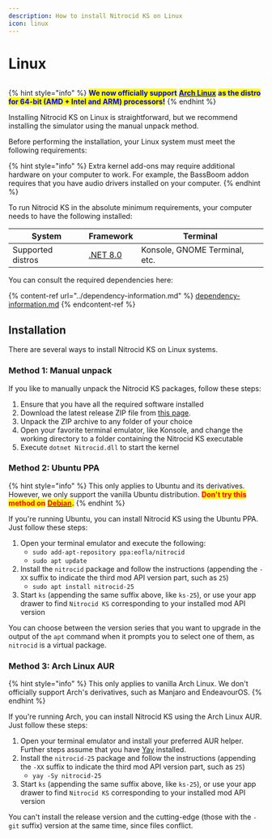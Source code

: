 ```yaml
---
description: How to install Nitrocid KS on Linux
icon: linux
---
```


# Linux

<figure><img src="https://github.com/Aptivi-Stable-Docs/nks-manual-0.1.0/blob/main/.gitbook/assets/146-linux.png" alt=""><figcaption></figcaption></figure>

{% hint style="info" %}
<mark style="color:blue;">**We now officially support**</mark> [<mark style="color:blue;">**Arch Linux**</mark>](https://archlinux.org/) <mark style="color:blue;">**as the distro for 64-bit (AMD + Intel and ARM) processors!**</mark>
{% endhint %}

Installing Nitrocid KS on Linux is straightforward, but we recommend installing the simulator using the manual unpack method.

Before performing the installation, your Linux system must meet the following requirements:

{% hint style="info" %}
Extra kernel add-ons may require additional hardware on your computer to work. For example, the BassBoom addon requires that you have audio drivers installed on your computer.
{% endhint %}

To run Nitrocid KS in the absolute minimum requirements, your computer needs to have the following installed:

| System            | Framework                                                          | Terminal                      |
| ----------------- | ------------------------------------------------------------------ | ----------------------------- |
| Supported distros | [.NET 8.0](https://dotnet.microsoft.com/en-us/download/dotnet/8.0) | Konsole, GNOME Terminal, etc. |

You can consult the required dependencies here:

{% content-ref url="../dependency-information.md" %}
[dependency-information.md](../dependency-information.md)
{% endcontent-ref %}

## Installation

There are several ways to install Nitrocid KS on Linux systems.

### Method 1: Manual unpack

If you like to manually unpack the Nitrocid KS packages, follow these steps:

1. Ensure that you have all the required software installed
2. Download the latest release ZIP file from [this page](https://github.com/Aptivi/Kernel-Simulator/releases).
3. Unpack the ZIP archive to any folder of your choice
4. Open your favorite terminal emulator, like Konsole, and change the working directory to a folder containing the Nitrocid KS executable
5. Execute `dotnet Nitrocid.dll` to start the kernel

### Method 2: Ubuntu PPA

{% hint style="info" %}
This only applies to Ubuntu and its derivatives. However, we only support the vanilla Ubuntu distribution. <mark style="color:red;">**Don't try this method on**</mark> [<mark style="color:red;">**Debian**</mark>](https://wiki.debian.org/DontBreakDebian#Don.27t_make_a_FrankenDebian)<mark style="color:red;">**.**</mark>
{% endhint %}

If you're running Ubuntu, you can install Nitrocid KS using the Ubuntu PPA. Just follow these steps:

1. Open your terminal emulator and execute the following:
   * `sudo add-apt-repository ppa:eofla/nitrocid`
   * `sudo apt update`
2. Install the `nitrocid` package and follow the instructions (appending the `-XX` suffix to indicate the third mod API version part, such as `25`)
   * `sudo apt install nitrocid-25`
3. Start `ks` (appending the same suffix above, like `ks-25`), or use your app drawer to find `Nitrocid KS` corresponding to your installed mod API version

You can choose between the version series that you want to upgrade in the output of the `apt` command when it prompts you to select one of them, as `nitrocid` is a virtual package.

### Method 3: Arch Linux AUR

{% hint style="info" %}
This only applies to vanilla Arch Linux. We don't officially support Arch's derivatives, such as Manjaro and EndeavourOS.
{% endhint %}

If you're running Arch, you can install Nitrocid KS using the Arch Linux AUR. Just follow these steps:

1. Open your terminal emulator and install your preferred AUR helper. Further steps assume that you have [Yay](https://github.com/Jguer/yay) installed.
2. Install the `nitrocid-25` package and follow the instructions (appending the `-XX` suffix to indicate the third mod API version part, such as `25`)
   * `yay -Sy nitrocid-25`
3. Start `ks` (appending the same suffix above, like `ks-25`), or use your app drawer to find `Nitrocid KS` corresponding to your installed mod API version

You can't install the release version and the cutting-edge (those with the `-git` suffix) version at the same time, since files conflict.
